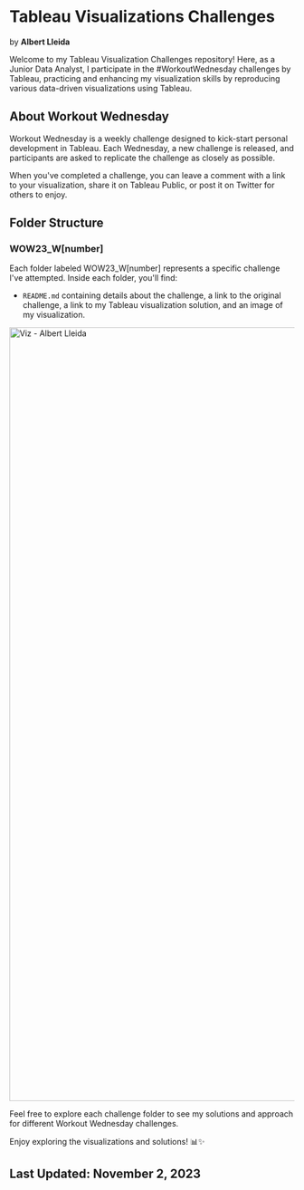# Tableau Visualizations Challenges 
by **Albert Lleida**

Welcome to my Tableau Visualization Challenges repository! Here, as a Junior Data Analyst, I participate in the #WorkoutWednesday challenges by Tableau, practicing and enhancing my visualization skills by reproducing various data-driven visualizations using Tableau.

## About Workout Wednesday

Workout Wednesday is a weekly challenge designed to kick-start personal development in Tableau. Each Wednesday, a new challenge is released, and participants are asked to replicate the challenge as closely as possible.

When you've completed a challenge, you can leave a comment with a link to your visualization, share it on Tableau Public, or post it on Twitter for others to enjoy.

## Folder Structure

### WOW23_W[number]

Each folder labeled WOW23_W[number] represents a specific challenge I've attempted. Inside each folder, you'll find:

- `README.md` containing details about the challenge, a link to the original challenge, a link to my Tableau visualization solution, and an image of my visualization.

<img width="1367" alt="Viz - Albert Lleida" src="https://github.com/alleida23/Tableau_Viz_Challenges/assets/124719215/ce86901c-7948-4d71-951e-b3082e69e928">


Feel free to explore each challenge folder to see my solutions and approach for different Workout Wednesday challenges.

Enjoy exploring the visualizations and solutions! 📊✨

## Last Updated: November 2, 2023

